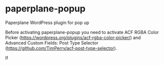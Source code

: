 # paperplane-popup
Paperplane WordPress plugin for pop up

Before activating paperplane-popup you need to activate ACF RGBA Color Picker (https://wordpress.org/plugins/acf-rgba-color-picker/) and Advanced Custom Fields: Post Type Selector (https://github.com/TimPerry/acf-post-type-selector).

If
